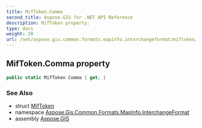 ```yaml
---
title: MifToken.Comma
second_title: Aspose.GIS for .NET API Reference
description: MifToken property. 
type: docs
weight: 20
url: /net/aspose.gis.common.formats.mapinfo.interchangeformat/miftoken/comma/
---
```

## MifToken.Comma property

```csharp
public static MifToken Comma { get; }
```

### See Also

* struct [MifToken](../)
* namespace [Aspose.Gis.Common.Formats.MapInfo.InterchangeFormat](../../miftoken/)
* assembly [Aspose.GIS](../../../)


